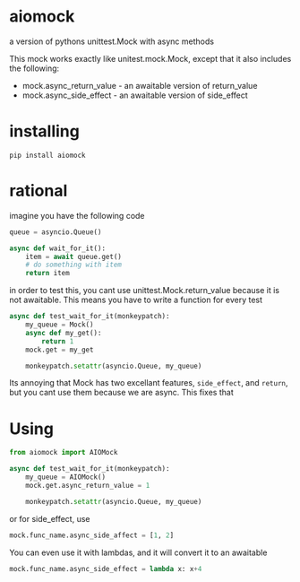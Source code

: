 # aiomock
a version of pythons unittest.Mock with async methods

This mock works exactly like unitest.mock.Mock, except that it also includes the following:

* mock.async_return_value  - an awaitable version of return_value
* mock.async_side_effect   - an awaitable version of side_effect

# installing

```
pip install aiomock
```

# rational

imagine you have the following code

```python
queue = asyncio.Queue()

async def wait_for_it():
    item = await queue.get()
    # do something with item
    return item
```

in order to test this, you cant use unittest.Mock.return_value because it is
not awaitable. This means you have to write a function for every test

```python
async def test_wait_for_it(monkeypatch):
    my_queue = Mock()
    async def my_get():
        return 1
    mock.get = my_get

    monkeypatch.setattr(asyncio.Queue, my_queue)
```

Its annoying that Mock has two excellant features, `side_effect`, and `return`, but
you cant use them because we are async. This fixes that

# Using
```python
from aiomock import AIOMock

async def test_wait_for_it(monkeypatch):
    my_queue = AIOMock()
    mock.get.async_return_value = 1

    monkeypatch.setattr(asyncio.Queue, my_queue)
```

or for side_effect, use

```python
mock.func_name.async_side_affect = [1, 2]
```

You can even use it with lambdas, and it will convert it to an awaitable

```python
mock.func_name.async_side_effect = lambda x: x+4
```
